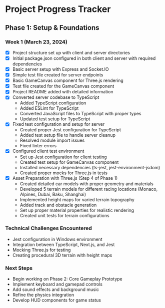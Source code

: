 # Project Progress Tracker

## Phase 1: Setup & Foundations

### Week 1 (March 23, 2024)

- [x] Project structure set up with client and server directories
- [x] Initial package.json configured in both client and server with required dependencies
- [x] Basic server setup with Express and Socket.IO
- [x] Simple test file created for server endpoints
- [x] Basic GameCanvas component for Three.js rendering
- [x] Test file created for the GameCanvas component
- [x] Project README added with detailed information
- [x] Converted server codebase to TypeScript
  - Added TypeScript configuration
  - Added ESLint for TypeScript
  - Converted JavaScript files to TypeScript with proper types
  - Updated test setup for TypeScript
- [x] Fixed test configuration and setup for server
  - Created proper Jest configuration for TypeScript
  - Added test setup file to handle server cleanup
  - Resolved module import issues
  - Fixed linter errors
- [x] Configured client test environment
  - Set up Jest configuration for client testing
  - Created test setup for GameCanvas component
  - Installed necessary dependencies (ts-jest, jest-environment-jsdom)
  - Created proper mocks for Three.js in tests
- [x] Asset Preparation with Three.js (Step 4 of Phase 1)
  - Created detailed car models with proper geometry and materials
  - Developed 5 terrain models for different racing locations (Monaco, Alpines, Dubai, Baku, Shanghai)
  - Implemented height maps for varied terrain topography
  - Added track and obstacle generation
  - Set up proper material properties for realistic rendering
  - Created unit tests for terrain configurations

### Technical Challenges Encountered
- Jest configuration in Windows environment
- Integration between TypeScript, Next.js, and Jest
- Mocking Three.js for testing
- Creating procedural 3D terrain with height maps

### Next Steps
- Begin working on Phase 2: Core Gameplay Prototype
- Implement keyboard and gamepad controls
- Add sound effects and background music
- Refine the physics integration
- Develop HUD components for game status
